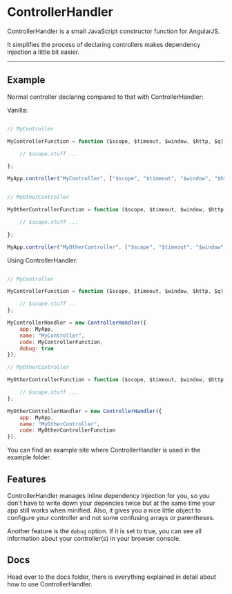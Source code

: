 # ControllerHandler

ControllerHandler is a small JavaScript constructor function for AngularJS.

It simplifies the process of declaring controllers makes dependency injection a little bit easier.

---

## Example

Normal controller declaring compared to that with ControllerHandler:

Vanilla:

```js

// MyController

MyControllerFunction = function ($scope, $timeout, $window, $http, $q) {

    // $scope.stuff ...

};

MyApp.controller("MyController", ["$scope", "$timeout", "$window", "$http", "$q", MyControllerFunction]);


// MyOtherController

MyOtherControllerFunction = function ($scope, $timeout, $window, $http, $q) {

    // $scope.stuff ...

};

MyApp.controller("MyOtherController", ["$scope", "$timeout", "$window", "$http", "$q", MyOtherControllerFunction]);

```

Using ControllerHandler:

```js

// MyController

MyControllerFunction = function ($scope, $timeout, $window, $http, $q) {

    // $scope.stuff ...
};

MyControllerHandler = new ControllerHandler({
    app: MyApp,
    name: "MyController",
    code: MyControllerFunction,
    debug: true
});

// MyOtherController

MyOtherControllerFunction = function ($scope, $timeout, $window, $http, $q) {

    // $scope.stuff ...
};

MyOtherControllerHandler = new ControllerHandler({
    app: MyApp,
    name: "MyOtherController",
    code: MyOtherControllerFunction
});

```

You can find an example site where ControllerHandler is used in the example folder.

## Features

ControllerHandler manages inline dependency injection for you, so you don't have to write down your depencies twice but at the same time your app still works when minified. Also, it gives you a nice little object to configure your controller and not some confusing arrays or parentheses.

Another feature is the `debug` option. If it is set to true, you can see all information about your controller(s) in your browser console.

## Docs

Head over to the docs folder, there is everything explained in detail about how to use ControllerHandler.